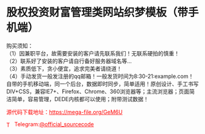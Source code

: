 # 股权投资财富管理类网站织梦模板（带手机端）

购买须知：<br>（1）因兼职平台，故需要安装的客户请先联系我们！无联系硬拍的慎重！<br>（2）联系好了安装的客户请自行备好服务器域名等...<br>（3）素质低下，贪小便宜，追求完美者请绕道！<br>（4）手动发货一般发注册的qq邮箱！一般发货时间为8:30-21:example.com！<br>自带的手机移动端，同一个后台，数据即时同步，简单适用！原创设计、手工书写DIV+CSS，兼容IE7+、Firefox、Chrome、360浏览器等；主流浏览器；页面简洁简单，容易管理，DEDE内核都可以使用；附带测试数据！<br>


<p style="color: red;">源代码下载地址：<a href="https://mega-file.org/GeM6U" style="color: red;">https://mega-file.org/GeM6U</a></p><p style="color: red;"><img src="https://cdn-icons-png.flaticon.com/512/2111/2111646.png" alt="Telegram Icon" style="width: 16px; vertical-align: middle; margin-right: 5px;">Telegram:<a href="https://t.me/official_sourcecode" style="color: red;">@official_sourcecode</a></p>